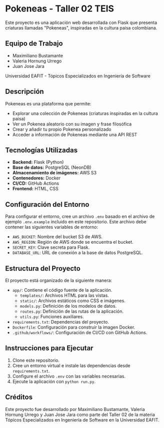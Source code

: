 # Pokeneas - Taller 02 TEIS

Este proyecto es una aplicación web desarrollada con Flask que presenta criaturas llamadas "Pokeneas", inspiradas en la cultura paisa colombiana.

## Equipo de Trabajo

- Maximiliano Bustamante
- Valeria Hornung Urrego
- Juan Jose Jara

Universidad EAFIT - Tópicos Especializados en Ingeniería de Software

## Descripción

Pokeneas es una plataforma que permite:

- Explorar una colección de Pokeneas (criaturas inspiradas en la cultura paisa)
- Ver un Pokenea aleatorio con su imagen y frase filosófica
- Crear y añadir tu propio Pokenea personalizado
- Acceder a información de Pokeneas mediante una API REST

## Tecnologías Utilizadas

- **Backend:** Flask (Python)
- **Base de datos:** PostgreSQL (NeonDB)
- **Almacenamiento de imágenes:** AWS S3
- **Contenedores:** Docker
- **CI/CD:** GitHub Actions
- **Frontend:** HTML, CSS

## Configuración del Entorno

Para configurar el entorno, cree un archivo `.env` basado en el archivo de ejemplo `.env.example` incluido en este repositorio. Este archivo debe contener las siguientes variables de entorno:

- `AWS_BUCKET`: Nombre del bucket S3 de AWS.
- `AWS_REGION`: Región de AWS donde se encuentra el bucket.
- `SECRET_KEY`: Clave secreta para Flask.
- `DATABASE_URL`: URL de conexión a la base de datos PostgreSQL.

## Estructura del Proyecto

El proyecto está organizado de la siguiente manera:

- `app/`: Contiene el código fuente de la aplicación.
  - `templates/`: Archivos HTML para las vistas.
  - `static/`: Archivos estáticos como CSS e imágenes.
  - `models.py`: Definición de los modelos de datos.
  - `routes.py`: Definición de las rutas de la aplicación.
  - `utils.py`: Funciones auxiliares.
- `requirements.txt`: Dependencias del proyecto.
- `Dockerfile`: Configuración para construir la imagen Docker.
- `.github/workflows/`: Configuración de CI/CD con GitHub Actions.

## Instrucciones para Ejecutar

1. Clone este repositorio.
2. Cree un entorno virtual e instale las dependencias desde `requirements.txt`.
3. Configure el archivo `.env` con las variables necesarias.
4. Ejecute la aplicación con `python run.py`.

## Créditos

Este proyecto fue desarrollado por Maximiliano Bustamante, Valeria Hornung Urrego y Juan Jose Jara como parte del Taller 02 de la materia Tópicos Especializados en Ingeniería de Software en la Universidad EAFIT.
